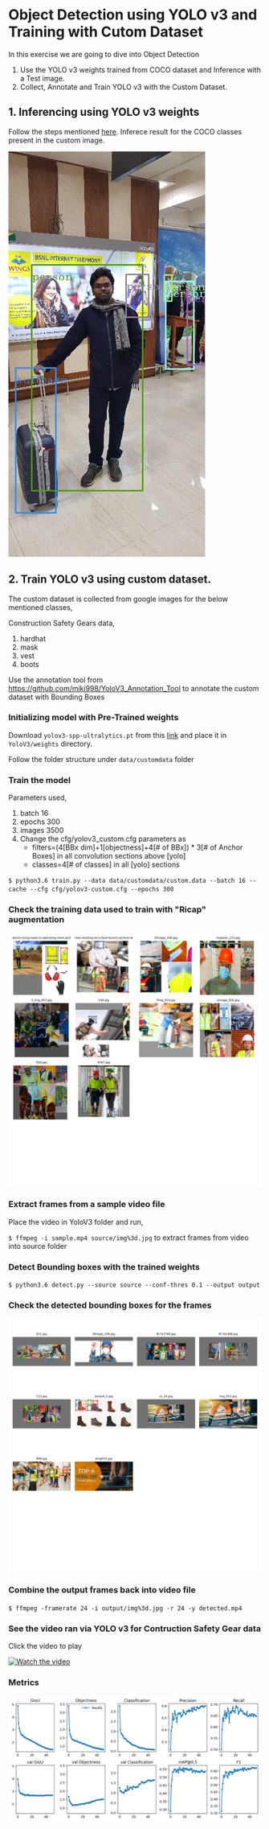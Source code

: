 # Object Detection using YOLO v3 and Training with Cutom Dataset

In this exercise we are going to dive into Object Detection

1. Use the YOLO v3 weights trained from COCO dataset and Inference with a Test image.
2. Collect, Annotate and Train YOLO v3 with the Custom Dataset.

## 1. Inferencing using YOLO v3 weights

Follow the steps mentioned [here](https://pysource.com/2019/06/27/yolo-object-detection-using-opencv-with-python/). Inferece result for the COCO classes present in the custom image.

![test](standard/yolov3_pred.jpg)

## 2. Train YOLO v3 using custom dataset.

The custom dataset is collected from google images for the below mentioned classes,

Construction Safety Gears data,

1. hardhat
2. mask
3. vest
4. boots

Use the annotation tool from https://github.com/miki998/YoloV3_Annotation_Tool to annotate the custom dataset with Bounding Boxes

### Initializing model with Pre-Trained weights

Download  `yolov3-spp-ultralytics.pt` from this [link](https://drive.google.com/open?id=1LezFG5g3BCW6iYaV89B2i64cqEUZD7e0) and place it in `YoloV3/weights` directory.

Follow the folder structure under `data/customdata` folder

### Train the model

Parameters used,

1. batch 16
2. epochs 300
3. images 3500
4. Change the cfg/yolov3_custom.cfg parameters as
    * filters=(4[BBx dim]+1[objectness]+4[# of BBx]) * 3[# of Anchor Boxes] in all convolution sections above [yolo]
    * classes=4[# of classes] in all [yolo] sections

`$ python3.6 train.py --data data/customdata/custom.data --batch 16 --cache --cfg cfg/yolov3-custom.cfg --epochs 300`

### Check the training data used to train with "Ricap" augmentation

![trainimage](YoloV3/train_batch0.png)

### Extract frames from a sample video file

Place the video in YoloV3 folder and run,

`$ ffmpeg -i sample.mp4 source/img%3d.jpg` to extract frames from video into source folder

### Detect Bounding boxes with the trained weights

`$ python3.6 detect.py --source source --conf-thres 0.1 --output output`

### Check the detected bounding boxes for the frames

![testimages](YoloV3/test_batch0.png)

### Combine the output frames back into video file

`$ ffmpeg -framerate 24 -i output/img%3d.jpg -r 24 -y detected.mp4`

### See the video ran via YOLO v3 for Contruction Safety Gear data

Click the video to play

[![Watch the video](http://i3.ytimg.com/vi/6ANEelZdHQc/maxresdefault.jpg)](https://www.youtube.com/watch?v=6ANEelZdHQc 'Construction Safety Gear Object Detection with YOLO V3')

### Metrics

![results](YoloV3/results.png)
